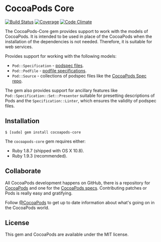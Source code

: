 # CocoaPods Core

[![Build Status](https://img.shields.io/travis/CocoaPods/Core/master.svg?style=flat)](https://travis-ci.org/CocoaPods/Core)
[![Coverage](https://img.shields.io/codeclimate/coverage/github/CocoaPods/Core.svg?style=flat)](https://codeclimate.com/github/CocoaPods/Core)
[![Code Climate](https://img.shields.io/codeclimate/github/CocoaPods/Core.svg?style=flat)](https://codeclimate.com/github/CocoaPods/Core)

The CocoaPods-Core gem provides support to work with the models of CocoaPods.
It is intended to be used in place of the CocoaPods when the installation
of the dependencies is not needed. Therefore, it is suitable for web services.

Provides support for working with the following models:

- `Pod::Specification` - [podspec files](http://cocoapods.github.com/specification.html).
- `Pod::Podfile` - [podfile specifications](http://cocoapods.github.com/podfile.html).
- `Pod::Source` - collections of podspec files like the [CocoaPods Spec repo](https://github.com/CocoaPods/Specs).

The gem also provides support for ancillary features like
`Pod::Specification::Set::Presenter` suitable for presetting descriptions of
Pods and the `Specification::Linter`, which ensures the validity of podspec
files.

## Installation

```
$ [sudo] gem install cocoapods-core
```

The `cocoapods-core` gem requires either:

- Ruby 1.8.7 (shipped with OS X 10.8).
- Ruby 1.9.3 (recommended).

## Collaborate

All CocoaPods development happens on GitHub, there is a repository for
[CocoaPods](https://github.com/CocoaPods/CocoaPods) and one for the [CocoaPods
specs](https://github.com/CocoaPods/Specs). Contributing patches or Pods is
really easy and gratifying.

Follow [@CocoaPods](http://twitter.com/CocoaPods) to get up to date
information about what's going on in the CocoaPods world.

## License

This gem and CocoaPods are available under the MIT license.
